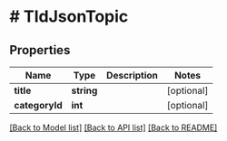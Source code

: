# # TIdJsonTopic

## Properties

Name | Type | Description | Notes
------------ | ------------- | ------------- | -------------
**title** | **string** |  | [optional]
**categoryId** | **int** |  | [optional]

[[Back to Model list]](../../README.md#models) [[Back to API list]](../../README.md#endpoints) [[Back to README]](../../README.md)
